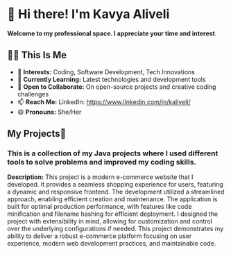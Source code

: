 # 👋 Hi there! I'm Kavya Aliveli 

**Welcome to my professional space. I appreciate your time and interest**.

## 👩‍💻 This Is Me

- 👀 **Interests:** Coding, Software Development, Tech Innovations  
- 🌱 **Currently Learning:** Latest technologies and development tools  
- 💞️ **Open to Collaborate:** On open-source projects and creative coding challenges  
- 📫 **Reach Me:** LinkedIn: https://www.linkedin.com/in/kaliveli/
- 😄 **Pronouns:** She/Her  

## My Projects📝

### This is a collection of my Java projects where I used different tools to solve problems and improved my coding skills.
**Description:**
This project is a modern e-commerce website that I developed. It provides a seamless shopping experience for users, featuring a dynamic and responsive frontend. The development utilized a streamlined approach, enabling efficient creation and maintenance. The application is built for optimal production performance, with features like code minification and filename hashing for efficient deployment. I designed the project with extensibility in mind, allowing for customization and control over the underlying configurations if needed. This project demonstrates my ability to deliver a robust e-commerce platform focusing on user experience, modern web development practices, and maintainable code.
